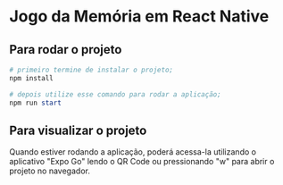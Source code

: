 # Jogo da Memória em React Native
## Para rodar o projeto
```powershell
# primeiro termine de instalar o projeto;
npm install

# depois utilize esse comando para rodar a aplicação;
npm run start
```
## Para visualizar o projeto
Quando estiver rodando a aplicação, poderá acessa-la utilizando o aplicativo "Expo Go" lendo o QR Code ou pressionando "w" para abrir o projeto no navegador.